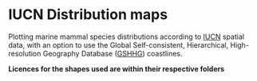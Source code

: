 # IUCN Distribution maps

Plotting marine mammal species distributions according to [IUCN](https://www.iucnredlist.org) spatial data, with an option to use the Global Self-consistent, Hierarchical, High-resolution Geography Database ([GSHHG](http://www.soest.hawaii.edu/pwessel/gshhg/)) coastlines.

**Licences for the shapes used are within their respective folders**

